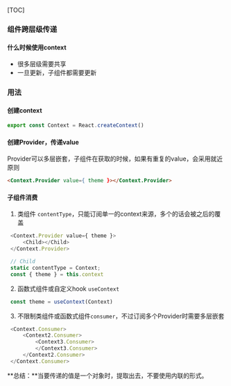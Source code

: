 [TOC] 
### 组件跨层级传递

#### 什么时候使用context

- 很多层级需要共享
- 一旦更新，子组件都需要更新

  

### 用法
#### 创建context

```js
export const Context = React.createContext()
```

#### 创建Provider，传递value
Provider可以多层嵌套，子组件在获取的时候，如果有重复的value，会采用就近原则

```html
<Context.Provider value={ theme }></Context.Provider>
```

#### 子组件消费
1. 类组件 `contentType`，只能订阅单一的context来源，多个的话会被之后的覆盖

```js
 <Context.Provider value={ theme }>
     <Child></Child>
 </Context.Provider>

 // Child
 static contentType = Context;
 const { theme } = this.context
```

2. 函数式组件或自定义hook `useContext`

```js
 const theme = useContext(Context)
```

3. 不限制类组件或函数式组件`consumer`，不过订阅多个Provider时需要多层嵌套

```js
 <Context.Consumer>
     <Context2.Consumer>
         <Context3.Consumer>
         </Context3.Consumer>
     </Context2.Consumer>
 </Context.Consumer>
```

**总结：**当要传递的值是一个对象时，提取出去，不要使用内联的形式。